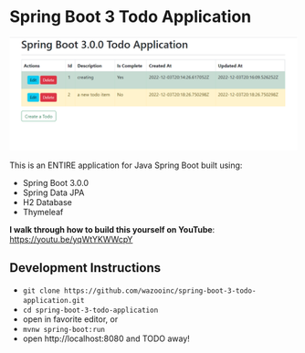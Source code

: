 # Spring Boot 3 Todo Application

![spring boot todo application](./screenshot.png)

This is an ENTIRE application for Java Spring Boot built using:
- Spring Boot 3.0.0
- Spring Data JPA
- H2 Database
- Thymeleaf

**I walk through how to build this yourself on YouTube**: https://youtu.be/yqWtYKWWcpY

## Development Instructions

- `git clone https://github.com/wazooinc/spring-boot-3-todo-application.git`
- `cd spring-boot-3-todo-application`
- open in favorite editor, or
- `mvnw spring-boot:run`
- open http://localhost:8080 and TODO away!



